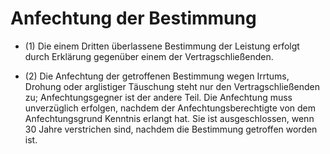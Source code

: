 # Anfechtung der Bestimmung

- (1) Die einem Dritten überlassene Bestimmung der Leistung erfolgt durch Erklärung gegenüber einem der Vertragschließenden.

- (2) Die Anfechtung der getroffenen Bestimmung wegen Irrtums, Drohung oder arglistiger Täuschung steht nur den Vertragschließenden zu; Anfechtungsgegner ist der andere Teil. Die Anfechtung muss unverzüglich erfolgen, nachdem der Anfechtungsberechtigte von dem Anfechtungsgrund Kenntnis erlangt hat. Sie ist ausgeschlossen, wenn 30 Jahre verstrichen sind, nachdem die Bestimmung getroffen worden ist.

